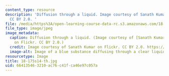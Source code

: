 ```yaml
---
content_type: resource
description: 'Diffusion through a liquid. Image courtesy of Sanath Kumar on Flickr.
  CC BY 2.0. '
file: /media/https%3A/open-learning-course-data-rc.s3.amazonaws.com/18-175-theory-of-probability-spring-2014/664135463210ac76c41fca46e97c057a_18-175s14-th.jpg
file_type: image/jpeg
image_metadata:
  caption: Diffusion through a liquid. (Image courtesy of [Sanath Kumar](https://flic.kr/p/4wNVqT)
    on Flickr. CC BY 2.0.)
  credit: Image courtesy of Sanath Kumar on Flickr. CC BY 2.0. https://flic.kr/p/4wNVqT
  image-alt: Image of a blue substance diffusing through a clear liquid.
resourcetype: Image
title: 18-175s14-th.jpg
uid: 66413546-3210-ac76-c41f-ca46e97c057a
---
```

